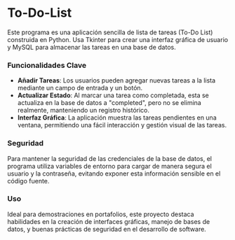 # To-Do-List
Este programa es una aplicación sencilla de lista de tareas (To-Do List) construida en Python. Usa Tkinter para crear una interfaz gráfica de usuario y MySQL para almacenar las tareas en una base de datos.

### Funcionalidades Clave
- **Añadir Tareas**: Los usuarios pueden agregar nuevas tareas a la lista mediante un campo de entrada y un botón.
- **Actualizar Estado**: Al marcar una tarea como completada, esta se actualiza en la base de datos a "completed", pero no se elimina realmente, manteniendo un registro histórico.
- **Interfaz Gráfica**: La aplicación muestra las tareas pendientes en una ventana, permitiendo una fácil interacción y gestión visual de las tareas.

### Seguridad
Para mantener la seguridad de las credenciales de la base de datos, el programa utiliza variables de entorno para cargar de manera segura el usuario y la contraseña, evitando exponer esta información sensible en el código fuente.

### Uso
Ideal para demostraciones en portafolios, este proyecto destaca habilidades en la creación de interfaces gráficas, manejo de bases de datos, y buenas prácticas de seguridad en el desarrollo de software.
